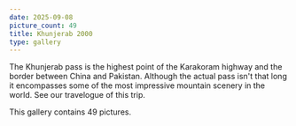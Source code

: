 ```yaml
---
date: 2025-09-08
picture_count: 49
title: Khunjerab 2000
type: gallery
---
```


The Khunjerab pass is the highest point of the Karakoram highway and the border between China and Pakistan. Although the actual pass isn't that long it encompasses some of the most impressive mountain scenery in the world. See our travelogue of this trip.

This gallery contains 49 pictures.